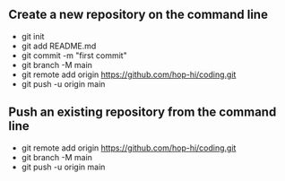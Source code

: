 Create a new repository on the command line
-------------
* git init
* git add README.md
* git commit -m "first commit"
* git branch -M main
* git remote add origin https://github.com/hop-hi/coding.git
* git push -u origin main

Push an existing repository from the command line
-------------
* git remote add origin https://github.com/hop-hi/coding.git
* git branch -M main
* git push -u origin main
